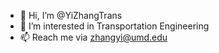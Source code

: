 - 👋 Hi, I’m @YiZhangTrans
- 👀 I’m interested in Transportation Engineering
- 📫 Reach me via zhangyi@umd.edu
<!---
YiZhangTrans/YiZhangTrans is a ✨ special ✨ repository because its `README.md` (this file) appears on your GitHub profile.
You can click the Preview link to take a look at your changes.
--->
